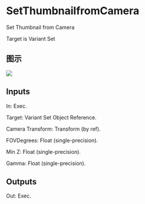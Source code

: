 # SetThumbnailfromCamera

Set Thumbnail from Camera

Target is Variant Set

## 图示

![]($-20221218-21244223.png)

## Inputs

In: Exec.

Target: Variant Set Object Reference.

Camera Transform: Transform (by ref).

FOVDegrees: Float (single-precision).

Min Z: Float (single-precision).

Gamma: Float (single-precision).  

## Outputs

Out: Exec.

